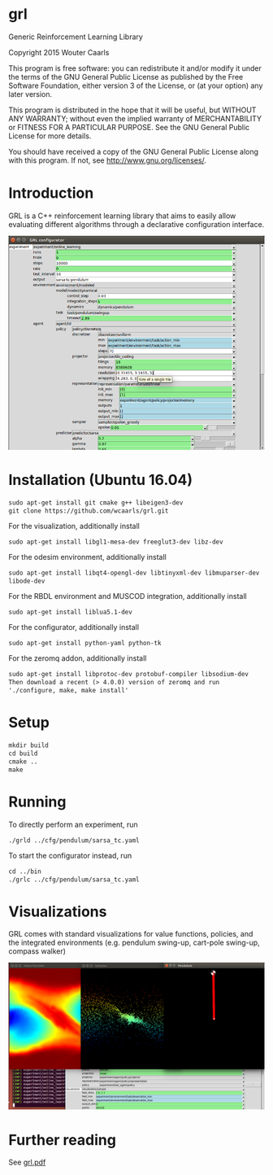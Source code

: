 # grl
Generic Reinforcement Learning Library

Copyright 2015 Wouter Caarls

This program is free software: you can redistribute it and/or modify
it under the terms of the GNU General Public License as published by
the Free Software Foundation, either version 3 of the License, or
(at your option) any later version.

This program is distributed in the hope that it will be useful,
but WITHOUT ANY WARRANTY; without even the implied warranty of
MERCHANTABILITY or FITNESS FOR A PARTICULAR PURPOSE.  See the
GNU General Public License for more details.

You should have received a copy of the GNU General Public License
along with this program.  If not, see <http://www.gnu.org/licenses/>.

# Introduction

GRL is a C++ reinforcement learning library that aims to easily allow
evaluating different algorithms through a declarative configuration
interface.

![Configurator](/doc/grl.png)

# Installation (Ubuntu 16.04)
```
sudo apt-get install git cmake g++ libeigen3-dev
git clone https://github.com/wcaarls/grl.git
```

For the visualization, additionally install
```
sudo apt-get install libgl1-mesa-dev freeglut3-dev libz-dev
```

For the odesim environment, additionally install
```
sudo apt-get install libqt4-opengl-dev libtinyxml-dev libmuparser-dev libode-dev
```

For the RBDL environment and MUSCOD integration, additionally install
```
sudo apt-get install liblua5.1-dev
```

For the configurator, additionally install
```
sudo apt-get install python-yaml python-tk
```

For the zeromq addon, additionally install
```
sudo apt-get install libprotoc-dev protobuf-compiler libsodium-dev
Then download a recent (> 4.0.0) version of zeromq and run './configure, make, make install'
```

# Setup
```
mkdir build
cd build
cmake ..
make
```

# Running

To directly perform an experiment, run

```
./grld ../cfg/pendulum/sarsa_tc.yaml
```

To start the configurator instead, run

```
cd ../bin
./grlc ../cfg/pendulum/sarsa_tc.yaml
```

# Visualizations

GRL comes with standard visualizations for value functions,
policies, and the integrated environments (e.g. pendulum
swing-up, cart-pole swing-up, compass walker)

![Visualizations](/doc/grl2.png)

# Further reading

See [grl.pdf](/doc/grl.pdf)

